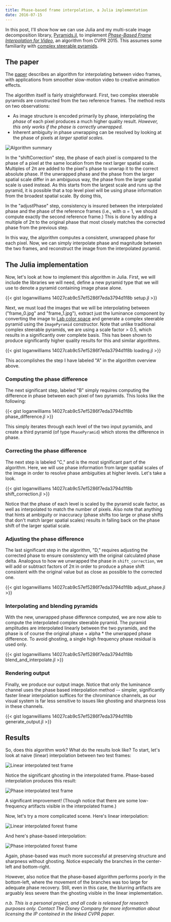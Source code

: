 ```yaml
---
title: Phase-based frame interpolation, a Julia implementation
date: 2016-07-15
---
```


In this post, I'll show how we can use Julia and my multi-scale image decomposition library, [Pyramids.jl](https://github.com/loganwilliams/Pyramids.jl), to implement [*Phase-Based Frame Interpolation for Video*](https://www.disneyresearch.com/publication/phasebased/), an algorithm from CVPR 2015. This assumes some familiarity with [complex steerable pyramids](http://www.cns.nyu.edu/~eero/STEERPYR/).

## The paper

The [paper](https://s3-us-west-1.amazonaws.com/disneyresearch/wp-content/uploads/20150605230239/Phase-Based-Frame-Interpolation-for-Video-Paper.pdf) describes an algorithm for interpolating between video frames, with applications from smoother slow-motion video to creative animation effects.

The algorithm itself is fairly straightforward. First, two complex steerable pyramids are constructed from the two reference frames. The method rests on two observations:

* As image structure is encoded primarily by phase, interpolating the *phase* of each pixel produces a much higher quality result. *However, this only works if the phase is correctly unwrapped.*
* Inherent ambiguity in phase unwrapping can be resolved by looking at the phase of pixels at *larger spatial scales.*

![Algorithm summary](/images/2016-07-15/algorithm.png)

In the "shiftCorrection" step, the phase of each pixel is compared to the phase of a pixel at the same location from the next larger spatial scale. Multiples of 2π are added to the pixel's phase to unwrap it to the correct absolute phase. If the unwrapped phase and the phase from the larger spatial scale differ in an ambiguous way, the phase from the larger spatial scale is used instead. As this starts from the largest scale and runs up the pyramid, it is possible that a top level pixel will be using phase information from the broadest spatial scale. By doing this, 

In the "adjustPhase" step, consistency is insured between the interpolated phase and the phase of the reference frames (i.e., with α = 1, we should compute exactly the second reference frame.) This is done by adding a multiple of 2π to the original phase that most closely matches the corrected phase from the previous step.

In this way, the algorithm computes a consistent, unwrapped phase for each pixel. Now, we can simply interpolate phase and magnitude between the two frames, and reconstruct the image from the interpolated pyramid.

## The Julia implementation

Now, let's look at how to implement this algorithm in Julia. First, we will include the libraries we will need, define a new pyramid type that we will use to denote a pyramid containing image phase alone.

{{< gist loganwilliams 14027cab9c57ef5286f7eda3794d1f8b setup.jl >}}

Next, we must load the images that we will be interpolating between ("frame_0.jpg" and "frame_1.jpg"), extract just the luminance component by converting the image to [Lab color space](https://en.wikipedia.org/wiki/Lab_color_space) and generate a complex steerable pyramid using the ```ImagePyramid``` constructor. Note that unlike traditional complex steerable pyramids, we are using a scale factor > 0.5, which results in a significantly over complete basis. This has been shown to produce significantly higher quality results for this and similar algorithms.

{{< gist loganwilliams 14027cab9c57ef5286f7eda3794d1f8b loading.jl >}}

This accomplishes the step I have labeled "A" in the algorithm overview above.

### Computing the phase difference

The next significant step, labeled "B" simply requires computing the difference in phase between each pixel of two pyramids. This looks like the following:

{{< gist loganwilliams 14027cab9c57ef5286f7eda3794d1f8b phase_difference.jl >}}

This simply iterates through each level of the two input pyramids, and create a third pyramid (of type ```PhasePyramid```) which stores the difference in phase.

### Correcting the phase difference

The next step is labeled "C," and is the most significant part of the algorithm. Here, we will use phase information from larger spatial scales of the image in order to resolve phase ambiguities at higher levels. Let's take a look.

{{< gist loganwilliams 14027cab9c57ef5286f7eda3794d1f8b shift_correction.jl >}}

Notice that the phase of each level is scaled by the pyramid scale factor, as well as interpolated to match the number of pixels. Also note that anything that hints at ambiguity or inaccuracy (phase shifts too large or phase shifts that don't match larger spatial scales) results in falling back on the phase shift of the larger spatial scale.

### Adjusting the phase difference

The last significant step in the algorithm, "D," requires adjusting the corrected phase to ensure consistency with the original calculated phase delta. Analogous to how we unwrapped the phase in ```shift_correction```, we will add or subtract factors of 2π in order to produce a phase shift consistent with the original value but as close as possible to the corrected one.

{{< gist loganwilliams 14027cab9c57ef5286f7eda3794d1f8b adjust_phase.jl >}}

### Interpolating and blending pyramids

With the new, unwrapped phase difference computed, we are now able to compute the interpolated complex steerable pyramid. The pyramid amplitudes are interpolated linearly between the two pyramids, and the phase is of course the original phase + alpha * the unwrapped phase difference. To avoid ghosting, a single high frequency phase residual is used only.

{{< gist loganwilliams 14027cab9c57ef5286f7eda3794d1f8b blend_and_interpolate.jl >}}

### Rendering output

Finally, we produce our output image. Notice that only the luminance channel uses the phase based interpolation method -- simpler, significantly faster linear interpolation suffices for the chrominance channels, as our visual system is far less sensitive to issues like ghosting and sharpness loss in these channels.

{{< gist loganwilliams 14027cab9c57ef5286f7eda3794d1f8b generate_output.jl >}}

## Results

So, does this algorithm work? What do the results look like? To start, let's look at naive (linear) interpolation between two test frames:

![Linear interpolated test frame](/images/2016-07-15/naive_example.gif)

Notice the significant ghosting in the interpolated frame. Phase-based interpolation produces this result:

![Phase interpolated test frame](/images/2016-07-15/interpolated_example.gif)

A significant improvement! (Though notice that there are some low-frequency artifacts visible in the interpolated frame.)

Now, let's try a more complicated scene. Here's linear interpolation:

![Linear interpolated forest frame](/images/2016-07-15/tree_alpha_c_0.6.png)

And here's phase-based interpolation:

![Phase interpolated forest frame](/images/2016-07-15/tree_alpha_0.6.png)

Again, phase-based was much more successful at preserving structure and sharpness without ghosting. Notice especially the branches in the center-left and bottom-right.

However, also notice that the phase-based algorithm performs poorly in the bottom-left, where the movement of the branches was too large for adequate phase recovery. Still, even in this case, the blurring artifacts are arguably less severe than the ghosting visible in the linear implementation.

*n.b. This is a personal project, and all code is released for research purposes only. Contact The Disney Company for more information about licensing the IP contained in the linked CVPR paper.*
